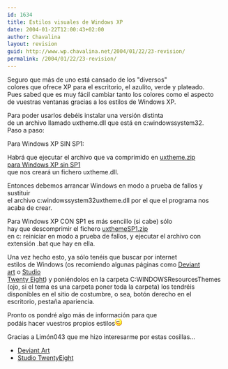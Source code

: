 ```yaml
---
id: 1634
title: Estilos visuales de Windows XP
date: 2004-01-22T12:00:43+02:00
author: Chavalina
layout: revision
guid: http://www.wp.chavalina.net/2004/01/22/23-revision/
permalink: /2004/01/22/23-revision/
---
```

Seguro que m&aacute;s de uno est&aacute; cansado de los "diversos"  
colores que ofrece XP para el escritorio, el azulito, verde y plateado.  
Pues sabed que es muy f&aacute;cil cambiar tanto los colores como el aspecto  
de vuestras ventanas gracias a los estilos de Windows XP.

Para poder usarlos deb&eacute;is instalar una versi&oacute;n distinta  
de un archivo llamado uxtheme.dll que est&aacute; en c:windowssystem32.  
Paso a paso:

Para Windows XP SIN SP1:

Habr&aacute; que ejecutar el archivo que va comprimido en [uxtheme.zip  
para Windows XP sin SP1](ficheros/estilosxp/uxtheme.zip)  
que nos crear&aacute; un fichero uxtheme.dll.

Entonces debemos arrancar Windows en modo a prueba de fallos y sustituir  
el archivo c:windowssystem32uxtheme.dll por el que el programa nos  
acaba de crear. 

Para Windows XP CON SP1 es m&aacute;s sencillo (si cabe) s&oacute;lo  
hay que descomprimir el fichero [uxthemeSP1.zip](ficheros/estilosxp/uxthemeSP1.zip)  
en c: reiniciar en modo a prueba de fallos, y ejecutar el archivo con  
extensi&oacute;n .bat que hay en ella.

Una vez hecho esto, ya s&oacute;lo ten&eacute;is que buscar por internet  
estilos de Windows (os recomiendo algunas p&aacute;ginas como <a href="http://www.deviantart.com/" target="_blank">Deviant<br /> art</a> o <a href="http://www.studiotwentyeight.net" target="_blank">Studio<br /> Twenty Eight</a>) y poni&eacute;ndolos en la carpeta C:WINDOWSResourcesThemes  
(ojo, si el tema es una carpeta poner toda la carpeta) los tendr&eacute;is  
disponibles en el sitio de costumbre, o sea, bot&oacute;n derecho en el  
escritorio, pesta&ntilde;a apariencia.

Pronto os pondr&eacute; algo m&aacute;s de informaci&oacute;n para que  
pod&aacute;is hacer vuestros propios estilos![emo](/imagenes/emoticonos/guino.gif) 

Gracias a <span class="alguien">Lim&oacute;n043</span> que me hizo interesarme por estas cosillas&#8230;

  * <a href="http://www.deviantart.com/" target="_blank">Deviant Art</a>
  * <a href="http://www.studiotwentyeight.net" target="_blank">Studio TwentyEight</a>